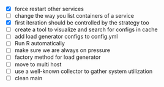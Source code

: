 - [X] force restart other services
- [ ] change the way you list containers of a service
- [X] first iteration should be controlled by the strategy too
- [ ] create a tool to visualize and search for configs in cache
- [ ] add load generator configs to config.yml
- [ ] Run R automatically
- [ ] make sure we are always on pressure
- [ ] factory method for load generator
- [ ] move to multi host
- [ ] use a well-known collector to gather system utilization
- [ ] clean main
